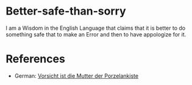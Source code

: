 # Better-safe-than-sorry

I am a Wisdom in the English Language that claims that it is better to do something safe that to make an Error and then to have appologize for it.

# References

- German: [Vorsicht ist die Mutter der Porzelankiste](300002.md)
